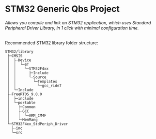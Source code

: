 # STM32 Generic Qbs Project
###### Allows you compile and link an STM32 application, which uses Standard Peripheral Driver Library, in 1 click with minimal configuration time.<br>
Recommended STM32 library folder structure:<br>
```
STM32/library
 ├─CMSIS
 │  ├─Device
 │  │  └─ST
 │  │    └─STM32F4xx
 │  │      ├─Include
 │  │      └─Source
 │  │        └─Templates
 │  │          └─gcc_ride7
 │  └─Include
 ├─FreeRTOS_9.0.0
 │  ├─include
 │  └─portable
 │    ├─Common
 │    ├─GCC
 │    │  └─ARM_CM4F
 │    └─MemMang
 └─STM32F4xx_StdPeriph_Driver
   ├─inc
   └─src
```
